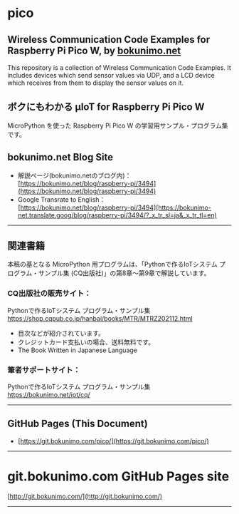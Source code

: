 # pico

## Wireless Communication Code Examples for Raspberry Pi Pico W, by [bokunimo.net](https://bokunimo.net/) 

This repository is a collection of Wireless Communication Code Examples. 
It includes devices which send sensor values via UDP, and a LCD device which receives from them to display the sensor values on it.  

## ボクにもわかる μIoT for Raspberry Pi Pico W 		

MicroPython を使った Raspberry Pi Pico W の学習用サンプル・プログラム集です。

## bokunimo.net Blog Site

- 解説ページ(bokunimo.netのブログ内)：  
	[https://bokunimo.net/blog/raspberry-pi/3494](https://bokunimo.net/blog/raspberry-pi/3494)  
- Google Transrate to English：  
	[https://bokunimo.net/blog/raspberry-pi/3494](https://bokunimo-net.translate.goog/blog/raspberry-pi/3494/?_x_tr_sl=ja&_x_tr_tl=en)  

--------------------------------------------------------------------------------
## 関連書籍

本稿の基となる MicroPython 用プログラムは、「Pythonで作るIoTシステム プログラム・サンプル集 (CQ出版社)」の第8章～第9章で解説しています。  

### CQ出版社の販売サイト：  

Pythonで作るIoTシステム プログラム・サンプル集  
https://shop.cqpub.co.jp/hanbai/books/MTR/MTRZ202112.html  
- 目次などが紹介されています。  
- クレジットカード支払いの場合、送料無料です。  
- The Book Written in Japanese Language  

### 筆者サポートサイト：  

Pythonで作るIoTシステム プログラム・サンプル集  
https://bokunimo.net/iot/cq/  

----------------------------------------------------------------

## GitHub Pages (This Document)
* [https://git.bokunimo.com/pico/](https://git.bokunimo.com/pico/)  

----------------------------------------------------------------

# git.bokunimo.com GitHub Pages site
[http://git.bokunimo.com/](http://git.bokunimo.com/)  

----------------------------------------------------------------
